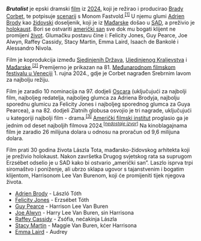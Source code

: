 ***Brutalist*** je epski dramski [film](https://hr.m.wikipedia.org/wiki/Film "Film") iz [2024.](https://hr.m.wikipedia.org/wiki/2024. "2024.") koji je režirao i producirao [Brady Corbet](https://hr.m.wikipedia.org/w/index.php?title=Brady_Corbet&action=edit&redlink=1 "Brady Corbet (stranica ne postoji)"), te potpisuje [scenarij](https://hr.m.wikipedia.org/wiki/Scenarij "Scenarij") s Monom Fastvold.<sup><a href="https://hr.m.wikipedia.org/wiki/#cite_note-1"><span>[</span>1<span>]</span></a></sup> U njemu glumi [Adrien Brody](https://hr.m.wikipedia.org/wiki/Adrien_Brody "Adrien Brody") kao [židovski](https://hr.m.wikipedia.org/wiki/%C5%BDidov "Židov") doseljenik, koji je iz [Mađarske](https://hr.m.wikipedia.org/wiki/Ma%C4%91arska "Mađarska") došao u [SAD](https://hr.m.wikipedia.org/wiki/SAD "SAD"), a preživio je [holokaust](https://hr.m.wikipedia.org/wiki/Holokaust "Holokaust"). Bori se ostvariti [američki san](https://hr.m.wikipedia.org/w/index.php?title=Ameri%C4%8Dki_san&action=edit&redlink=1 "Američki san (stranica ne postoji)") sve dok mu bogati klijent ne promijeni [život](https://hr.m.wikipedia.org/wiki/%C5%BDivot "Život"). Glumačku postavu čine i: Felicity Jones, Guy Pearce, Joe Alwyn, Raffey Cassidy, Stacy Martin, Emma Laird, Isaach de Bankolé i Alessandro Nivola.

Film je koprodukcija između [Sjedinjenih Država](https://hr.m.wikipedia.org/wiki/SAD "SAD"), [Ujedinjenog Kraljevstva](https://hr.m.wikipedia.org/wiki/UK "UK") i [Mađarske](https://hr.m.wikipedia.org/wiki/Ma%C4%91arska "Mađarska").<sup><a href="https://hr.m.wikipedia.org/wiki/#cite_note-2"><span>[</span>2<span>]</span></a></sup> Premijerno je prikazan na 81. [Međunarodnom filmskom festivalu u Veneciji](https://hr.m.wikipedia.org/wiki/Venecijanski_filmski_festival "Venecijanski filmski festival") 1. rujna 2024., gdje je Corbet nagrađen Srebrnim lavom za najbolju režiju.

Film je zaradio 10 nominacija na 97. dodjeli [Oscara](https://hr.m.wikipedia.org/wiki/Oscar "Oscar") (uključujući za najbolji film, najboljeg redatelja, najboljeg glumca za Adriena Brodyja, najbolju sporednu glumicu za Felicity Jones i najboljeg sporednog glumca za Guya Pearcea), a na 82. dodjeli Zlatnih globusa osvojio je tri nagrade, uključujući u kategoriji najbolji film - drama.<sup><a href="https://hr.m.wikipedia.org/wiki/#cite_note-3"><span>[</span>3<span>]</span></a></sup> [Američki filmski institut](https://hr.m.wikipedia.org/wiki/Ameri%C4%8Dki_filmski_institut "Američki filmski institut") proglasio ga je jednim od deset najboljih filmova 2024.<sup>[<i><a href="https://hr.m.wikipedia.org/wiki/Wikipedija:Navo%C4%91enje_izvora" title="Wikipedija:Navođenje izvora">nedostaje izvor</a></i>]</sup> Na kinoblagajnama film je zaradio 26 milijuna dolara u odnosu na proračun od 9,6 milijuna dolara.

Film prati 30 godina života Lászla Tota, mađarsko-židovskog arhitekta koji je preživio holokaust. Nakon završetka Drugog svjetskog rata sa suprugom Erzsébet odselio je u SAD kako bi ostvario „američki san”. Laszlo isprva trpi siromaštvo i poniženje, ali ubrzo sklapa ugovor s tajanstvenim i bogatim klijentom, Harrisonom Lee Van Burenom, koji će promijeniti tijek njegova života.

- [Adrien Brody](https://hr.m.wikipedia.org/wiki/Adrien_Brody "Adrien Brody") - László Tóth
- [Felicity Jones](https://hr.m.wikipedia.org/w/index.php?title=Felicity_Jones&action=edit&redlink=1 "Felicity Jones (stranica ne postoji)") - Erzsébet Tóth
- [Guy Pearce](https://hr.m.wikipedia.org/w/index.php?title=Guy_Pearce&action=edit&redlink=1 "Guy Pearce (stranica ne postoji)") - Harrison Lee Van Buren
- [Joe Alwyn](https://hr.m.wikipedia.org/w/index.php?title=Joe_Alwyn&action=edit&redlink=1 "Joe Alwyn (stranica ne postoji)") - Harry Lee Van Buren, sin Harrisona
- [Raffey Cassidy](https://hr.m.wikipedia.org/w/index.php?title=Raffey_Cassidy&action=edit&redlink=1 "Raffey Cassidy (stranica ne postoji)") - Zsófia, nećakinja Lászla
- [Stacy Martin](https://hr.m.wikipedia.org/w/index.php?title=Stacy_Martin&action=edit&redlink=1 "Stacy Martin (stranica ne postoji)") - Maggie Van Buren, kćer Harrisona
- [Emma Laird](https://hr.m.wikipedia.org/w/index.php?title=Emma_Laird&action=edit&redlink=1 "Emma Laird (stranica ne postoji)") - Audrey